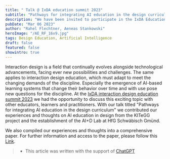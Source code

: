 ```yaml
---
title: " Talk @ IxDA education summit 2023"
subtitle: "Pathways for integrating AI education in the design curriculum"
description: "We have been invited to participate in the IxDA Education Summit 2023 from 01 to 03 March. A great opportunity to discuss new possibilities and challenges of the discipline and share our experiences and thoughts on AI education in design."
pubDate: "Mar 06 2023"
author: "Rahel Flechtner, Aeneas Stankowski"
heroImage: "/AE_RF_16x9.jpg"
tags: Design Education, Artificial Intelligence
draft: false
featured: false
showintro: true
---
```


Interaction design is a field that continually evolves alongside technological advancements, facing ever new possibilities and challenges. The same applies to interaction design education, which must adapt to meet the changing demands of the discipline. Especially the emergence of AI-based learning systems that change their behavior over time and with use pose new questions for the discipline.
At the [IxDA interaction design education summit 2023](https://www.edusummit.ixda.org/) we had the opportunity to discuss this exciting topic with other educators, learners and practitioners. With our talk titled "Pathways for integrating AI education in the design curriculum" we contributed our experiences and thoughts on AI education in design from the KITeGG project and the establishment of the AI+D Lab at HfG Schwäbisch Gmünd.

We also compiled our experiences and thoughts into a comprehensive paper. For further information and access to the paper, please follow this [Link](https://ai-d-lab.github.io/blog/ai_is_not_a_wildcard/).



> - This article was written with the support of [ChatGPT](https://chat.openai.com/)
